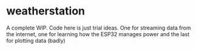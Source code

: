 # weatherstation

A complete WIP. Code here is just trial ideas. One for streaming data from the internet, one for learning how the ESP32 manages power and the last for plotting data (badly)
